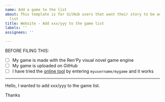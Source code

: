 ```yaml
---
name: Add a game to the list
about: This template is for GitHub users that want their story to be added to the
  list
title: Website - Add xxx/yyy to the game list
labels: ''
assignees: ''

---
```


BEFORE FILING THIS:
- [ ] My game is made with the Ren'Py visual novel game engine
- [ ] My game is uploaded on GitHub
- [ ] I have tried the [online tool](https://renpy.amethysts.studio) by entering `myusername/mygame` and it works
---
Hello, I wanted to add  xxx/yyy to the game list.

Thanks
